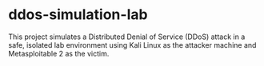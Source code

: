 # ddos-simulation-lab
This project simulates a Distributed Denial of Service (DDoS) attack in a safe, isolated lab environment using Kali Linux as the attacker machine and Metasploitable 2 as the victim. 
